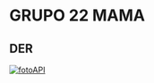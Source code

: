 # GRUPO 22 MAMA

 ## DER
 <a href="https://ibb.co/JxzJ0Y2"><img src="https://i.postimg.cc/cHJL55qT/DER.png" alt="fotoAPI" border="0"></a>
